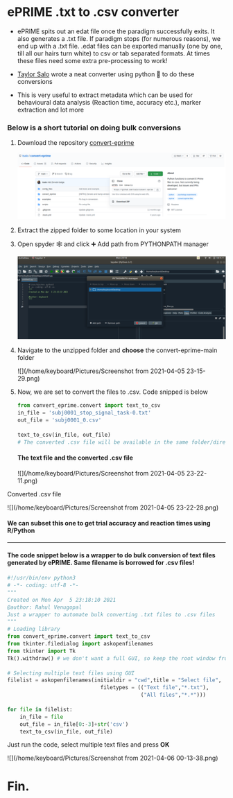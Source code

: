 # ePRIME .txt to .csv converter

- ePRIME spits out an edat file once the paradigm successfully exits. It also generates a .txt file. If paradigm stops (for numerous reasons), we end up with a .txt file. .edat files can be exported manually (one by one, till all our hairs turn white) to csv or tab separated formats. At times these files need some extra pre-processing to work!

- [Taylor Salo](https://github.com/tsalo) wrote a neat converter using python :snake: to do these conversions

- This is very useful to extract metadata which can be used for behavioural data analysis (Reaction time, accuracy etc.), marker extraction and lot more

### Below is a short tutorial on doing bulk conversions

1. Download the repository [convert-eprime](https://github.com/tsalo/convert-eprime)
   

   ![](Documentation/repo.png)

2. Extract the zipped folder to some location in your system

3. Open spyder :spider_web: and click :heavy_plus_sign: Add path from PYTHONPATH manager

   ![](Documentation/path.png)

4. Navigate to the unzipped folder and **choose** the convert-eprime-main folder

   ![](/home/keyboard/Pictures/Screenshot from 2021-04-05 23-15-29.png)

5. Now, we are set to convert the files to .csv. Code snipped is below

   ```python
   from convert_eprime.convert import text_to_csv
   in_file = 'subj0001_stop_signal_task-0.txt'
   out_file = 'subj0001_0.csv'
   
   text_to_csv(in_file, out_file)
   # The converted .csv file will be available in the same folder/directory from which we ran the script
   ```

   #### The text file and the converted .csv file

   ![](/home/keyboard/Pictures/Screenshot from 2021-04-05 23-22-11.png)

Converted .csv file

![](/home/keyboard/Pictures/Screenshot from 2021-04-05 23-22-28.png)

#### We can subset this one to get trial accuracy and reaction times using R/Python

---

#### The code snippet below is a wrapper to do bulk conversion of text files generated by ePRIME. Same filename is borrowed for .csv files!

```python
#!/usr/bin/env python3
# -*- coding: utf-8 -*-
"""
Created on Mon Apr  5 23:18:10 2021
@author: Rahul Venugopal
Just a wrapper to automate bulk converting .txt files to .csv files
"""
# Loading library
from convert_eprime.convert import text_to_csv
from tkinter.filedialog import askopenfilenames
from tkinter import Tk
Tk().withdraw() # we don't want a full GUI, so keep the root window from appearing

# Selecting multiple text files using GUI
filelist = askopenfilenames(initialdir = "cwd",title = "Select file",
                              filetypes = (("Text file","*.txt"),
                                           ("All files","*.*")))

for file in filelist:
    in_file = file
    out_file = in_file[0:-3]+str('csv')
    text_to_csv(in_file, out_file)
```

Just run the code, select multiple text files and press **OK**

![](/home/keyboard/Pictures/Screenshot from 2021-04-06 00-13-38.png)

# Fin.